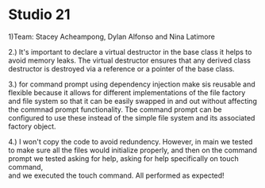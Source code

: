# Studio 21
1)Team: Stacey Acheampong, Dylan Alfonso and Nina Latimore

2.) It's important to declare a virtual destructor in the base class
	it helps to avoid memory leaks. The virtual destructor ensures that any derived class destructor
	is destroyed via a reference or a pointer of the base class.

3.) for command prompt using dependency injection make sis reusable and flexible because it allows for 
different implementations of the file factory and file system so that it can be 
easily swapped in and out without affecting the commnad prompt functionality. Tbe command 
prompt can be configured to use these instead of the simple file system
and its associated factory object.

4.) I won't copy the code to avoid redundency. However, in main we tested to make sure all the files would initialize
	properly, and then on the command prompt we tested asking for help, asking for help specifically on touch command,     
	and we executed the touch command. All performed as expected!